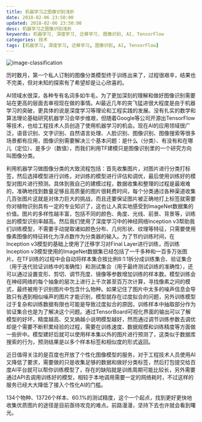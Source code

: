 ```yaml
---
title: 机器学习之图像识别浅析
date: 2018-02-06 23:50:00
updated: 2018-02-06 23:50:00
desc: 机器学习之图像识别浅析
keywords: 机器学习, 深度学习, 迁移学习, 图像识别, AI, TensorFlow
categories: 技术
tags: [机器学习, 深度学习, 迁移学习, 图像识别, AI, TensorFlow]
---
```


![image-classification ](/images/image-classification.jpg)

历时数月，第一个私人订制的图像分类模型终于训练出来了，过程很艰辛，结果也不完美，但对未知的探索有了希望却是让心欣喜的。

<!--more-->

AI领域水很深，各种专有名词多如牛毛，为了更加深刻的理解和做好图像识别需要站在更高的层面去审视现在做的事情。AI最近几年的突飞猛进很大程度是由于机器学习的突破，更具体的说是深度学习等理论和工程实践的发展。没有扎实的数学和算法理论基础研究机器学习会举步维艰，但随着Google等公司开源出TensorFlow等技术，也给工程技术人员创造了使用机器学习的机会。现在AI的应用领域很广泛，语音识别、文字识别、自然语言处理、人脸识别、图像识别、图像搜索等很多场景都有应用，图像识别需要解决三个基本问题：是什么（分类）、有没有和在哪儿（定位）、是多少（数值），而我们利用TF建模只是图像识别里的一个研究方向叫图像分类。

利用机器学习做图像分类的大致流程包括：首先收集图片，对图片进行分类打标签，然后选择模型进行训练，对训练的模型进行评估和调优，最后使用训练好的模型对图片进行预测。具体到我自己的建模过程，数据收集和整理的过程是最艰难的，准确地找到数量足够且高质量的图片很耗费时间，每个分类通过各种渠道收集几百张图片这就是对体力巨大的挑战，而且还要保证图片被正确地打上标签就需要你对植物识别具有一定的专业知识了，这也让人真实地感受到ImageNet数据集的价值。图片的多样性越丰富，包括不同的颜色、角度、光线、前景、背景等，训练出的模型识别率越高。然后我们使用了深度学习中的神经网络Inception v3帮助我们训练模型，不需要手动提取诸如颜色分布、几何形状、纹理等特征，只需要使用像素图像的特征转化为浮点数作为分类器的输入。为了节约训练时间，在Inception v3模型的基础上使用了迁移学习对Final Layer进行训练，而训练Inception v3模型使用的ImageNet数据集已经包括了一千多种和一百多万张图片。在TF训练的过程中会自动将样本集合按比例8:1:1拆分成训练集合、验证集合（用于迭代验证训练中的准确性）和测试集合（用于最终测试训练的准确性），还可以通过设置变形、剪切、调节亮度、镜像等参数增加训练的样本数。模型训练会在神经网络的每个抽象的层次上进行上千次甚至百万次计算，寻找像素之间的模式，最终被用于识别图片中包含什么物种。如果记住了图片中太多的噪声信息会导致只有遇到相似噪声的图片才能识别，模型就存在过度拟合的问题，另外训练模型过于复杂和训练数据有限也可能是导致过度拟合的原因，训练样本中抽取部分作为验证集合也是为了解决这个问题。通过TensorBoard可视化界面的输出可以了解模型的好坏，精度越高、交叉熵越小说明模型越好，然而通过调节训练参数去调优却是个需要不断积累经验的过程，需要在训练速度、数据规模和训练精度等方面做一些折中。模型建好后就可以使用样本集以外的图片进行预测了，这类似于数据库搜索的行为，预测结果是以多个样本标签和相似度的形式返回。

近日值得关注的是百度也开放了个性化图像模型的服务，对于工程技术人员使用AI又降低了要求，需要做的只是收集足够的数据和做好分类标签，然后打包提交给百度AI平台就可以帮你训练模型了，存在的缺陷就是训练周期可能比较长，另外需要通过API去调用训练好的模型，相较于本地调用需要一定的网络耗时，不过这样的服务已经大大降低了接入个性化AI的门槛。

134个物种、13726个样本、60.1%的测试精度，这个一个起点，找到更好更快地收集优质图片的途径是目前亟待攻克的难点。前路漫漫，坚持下去也许就会看到曙光。